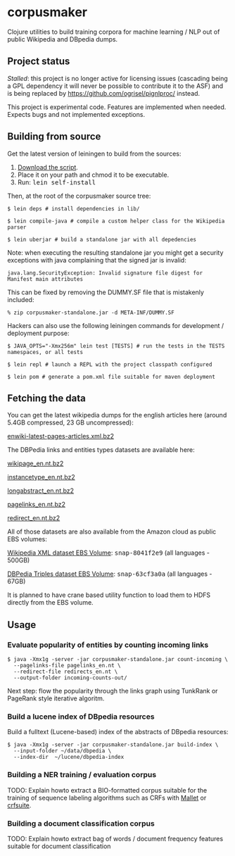 # corpusmaker

Clojure utilities to build training corpora for machine learning / NLP out of
public Wikipedia and DBpedia dumps.


## Project status

*Stalled*: this project is no longer active for licensing issues (cascading being a GPL dependency it will never be possible to contribute it to the ASF) and is being replaced by <https://github.com/ogrisel/pignlproc/> instead.

This project is experimental code. Features are implemented when needed.
Expects bugs and not implemented exceptions.


## Building from source

Get the latest version of leiningen to build from the sources:

1. [Download the script](http://github.com/technomancy/leiningen/raw/stable/bin/lein).
2. Place it on your path and chmod it to be executable.
3. Run: <tt>lein self-install</tt>

Then, at the root of the corpusmaker source tree:

    $ lein deps # install dependencies in lib/

    $ lein compile-java # compile a custom helper class for the Wikipedia parser

    $ lein uberjar # build a standalone jar with all depedencies

Note: when executing the resulting standalone jar you might get a security
exceptions with java complaining that the signed jar is invalid:

    java.lang.SecurityException: Invalid signature file digest for Manifest main attributes

This can be fixed by removing the DUMMY.SF file that is mistakenly included:

    % zip corpusmaker-standalone.jar -d META-INF/DUMMY.SF

Hackers can also use the following leiningen commands for development /
deployment purpose:

    $ JAVA_OPTS="-Xmx256m" lein test [TESTS] # run the tests in the TESTS namespaces, or all tests

    $ lein repl # launch a REPL with the project classpath configured

    $ lein pom # generate a pom.xml file suitable for maven deployment


## Fetching the data

You can get the latest wikipedia dumps for the english articles here (around
5.4GB compressed, 23 GB uncompressed):

  [enwiki-latest-pages-articles.xml.bz2](http://download.wikimedia.org/enwiki/latest/enwiki-latest-pages-articles.xml.bz2)

The DBPedia links and entities types datasets are available here:

  [wikipage_en.nt.bz2](http://downloads.dbpedia.org/3.4/en/wikipage_en.nt.bz2)

  [instancetype_en.nt.bz2](http://downloads.dbpedia.org/3.4/en/instancetype_en.nt.bz2)

  [longabstract_en.nt.bz2](http://downloads.dbpedia.org/3.4/en/longabstract_en.nt.bz2)

  [pagelinks_en.nt.bz2](http://downloads.dbpedia.org/3.4/en/pagelinks_.nt.bz2)

  [redirect_en.nt.bz2](http://downloads.dbpedia.org/3.4/en/redirect_en.nt.bz2)

All of those datasets are also available from the Amazon cloud as public EBS
volumes:

  [Wikipedia XML dataset EBS Volume](http://developer.amazonwebservices.com/connect/entry.jspa?externalID=2506): <tt>snap-8041f2e9</tt> (all languages - 500GB)

  [DBPedia Triples dataset EBS Volume](http://developer.amazonwebservices.com/connect/entry.jspa?externalID=2319): <tt>snap-63cf3a0a</tt> (all languages - 67GB)

It is planned to have crane based utility function to load them to HDFS
directly from the EBS volume.

## Usage

### Evaluate popularity of entities by counting incoming links

    $ java -Xmx1g -server -jar corpusmaker-standalone.jar count-incoming \
      --pagelinks-file pagelinks_en.nt \
      --redirect-file redirects_en.nt \
      --output-folder incoming-counts-out/

Next step: flow the popularity through the links graph using TunkRank
or PageRank style iterative algoritm.


### Build a lucene index of DBpedia resources

Build a fulltext (Lucene-based) index of the abstracts of DBpedia resources:

    $ java -Xmx1g -server -jar corpusmaker-standalone.jar build-index \
      --input-folder ~/data/dbpedia \
      --index-dir  ~/lucene/dbpedia-index

### Building a NER training / evaluation corpus

TODO: Explain howto extract a BIO-formatted corpus suitable for the training of
sequence labeling algorithms such as CRFs with
[Mallet](http://mallet.cs.umass.edu/) or [crfsuite](http://www.chokkan.org/software/crfsuite/).

### Building a document classification corpus

TODO: Explain howto extract bag of words / document frequency features suitable
for document classification

